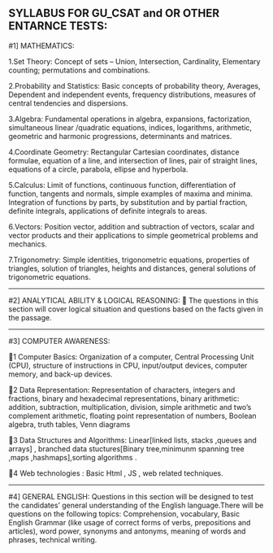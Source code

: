 SYLLABUS FOR GU_CSAT and OR OTHER ENTARNCE TESTS:
--------------------------------------------------------------------------------------------------------------
#1] MATHEMATICS:

1.Set Theory: Concept of sets – Union, Intersection, Cardinality, Elementary counting;
permutations and combinations.

2.Probability and Statistics: Basic concepts of probability theory, Averages, Dependent and
independent events, frequency distributions, measures of central tendencies and
dispersions.

3.Algebra: Fundamental operations in algebra, expansions, factorization, simultaneous linear
/quadratic equations, indices, logarithms, arithmetic, geometric and harmonic
progressions, determinants and matrices.

4.Coordinate Geometry: Rectangular Cartesian coordinates, distance formulae, equation
of a line, and intersection of lines, pair of straight lines, equations of a circle, parabola,
ellipse and hyperbola.

5.Calculus: Limit of functions, continuous function, differentiation of function, tangents and
normals, simple examples of maxima and minima. Integration of functions by parts, by
substitution and by partial fraction, definite integrals, applications of definite integrals to
areas.

6.Vectors: Position vector, addition and subtraction of vectors, scalar and vector products
and their applications to simple geometrical problems and mechanics.

7.Trigonometry: Simple identities, trigonometric equations, properties of triangles, solution of
triangles, heights and distances, general solutions of trigonometric equations.

---------------------------------------------------------------------------------------------------------------------------------
#2] ANALYTICAL ABILITY & LOGICAL REASONING: 
 The questions in this section will cover logical situation and questions based on the facts
given in the passage.

---------------------------------------------------------------------------------------------------------------------------------

#3] COMPUTER AWARENESS:

1 Computer Basics: Organization of a computer, Central Processing Unit (CPU), structure of
instructions in CPU, input/output devices, computer memory, and back-up devices.

2 Data Representation: Representation of characters, integers and fractions, binary and
hexadecimal representations, binary arithmetic: addition, subtraction, multiplication,
division, simple arithmetic and two’s complement arithmetic, floating point representation
of numbers, Boolean algebra, truth tables, Venn diagrams

3 Data Structures and Algorithms: Linear[linked lists, stacks ,queues and arrays] , branched data stuctures[Binary tree,minimunm spanning tree ,maps ,hashmaps],sorting algorithms .

4 Web technologies : Basic Html , JS , web related techniques.

---------------------------------------------------------------------------------------------------------------------------------
#4] GENERAL ENGLISH:
Questions in this section will be designed to test the candidates’ general understanding of
the English language.There will be questions on the following topics:
Comprehension, vocabulary, Basic English Grammar (like usage of correct forms of verbs,
prepositions and articles), word power, synonyms and antonyms, meaning of words and
phrases, technical writing.
